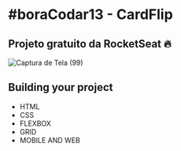 
# #boraCodar13 - CardFlip

## Projeto gratuito da RocketSeat 🔥


![Captura de Tela (99)](https://user-images.githubusercontent.com/113383301/231327273-2bf90965-9ef5-4625-97fc-43dbfd49a39f.png)


## Building your project

- HTML
- CSS
- FLEXBOX
- GRID
- MOBILE AND WEB
